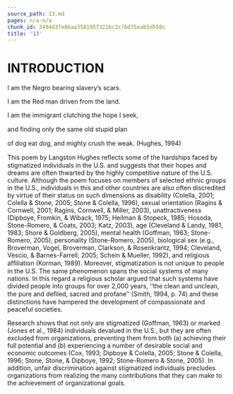 ```yaml
---
source_path: 13.md
pages: n/a-n/a
chunk_id: 3494d3fe86aa3581957321bc2c7bd75eab5d550c
title: '13'
---
```

# INTRODUCTION

I am the Negro bearing slavery’s scars.

I am the Red man driven from the land.

I am the immigrant clutching the hope I seek,

and ﬁnding only the same old stupid plan

of dog eat dog, and mighty crush the weak. (Hughes, 1994)

This poem by Langston Hughes reﬂects some of the hardships faced by stigmatized individuals in the U.S. and suggests that their hopes and dreams are often thwarted by the highly competitive nature of the U.S. culture. Although the poem focuses on members of selected ethnic groups in the U.S., individuals in this and other countries are also often discredited by virtue of their status on such dimensions as disability (Colella, 2001; Colella & Stone, 2005; Stone & Colella, 1996), sexual orientation (Ragins & Cornwell, 2001; Ragins, Cornwell, & Miller, 2003), unattractiveness (Dipboye, Fromkin, & Wiback, 1975; Heilman & Stopeck, 1985; Hosoda, Stone-Romero, & Coats, 2003; Katz, 2003), age (Cleveland & Landy, 1981, 1983; Shore & Goldberg, 2005), mental health (Goffman, 1963; Stone- Romero, 2005), personality (Stone-Romero, 2005), biological sex (e.g., Broverman, Vogel, Broverman, Clarkson, & Rosenkrantz, 1994; Cleveland, Vescio, & Barnes-Farrell, 2005; Schein & Mueller, 1992), and religious afﬁliation (Korman, 1989). Moreover, stigmatization is not unique to people in the U.S. The same phenomenon spans the social systems of many nations. In this regard a religious scholar argued that such systems have divided people into groups for over 2,000 years, ‘‘the clean and unclean, the pure and deﬁled, sacred and profane’’ (Smith, 1994, p. 74) and these distinctions have hampered the development of compassionate and peaceful societies.

Research shows that not only are stigmatized (Goffman, 1963) or marked (Jones et al., 1984) individuals devalued in the U.S., but they are often excluded from organizations, preventing them from both (a) achieving their full potential and (b) experiencing a number of desirable social and economic outcomes (Cox, 1993; Dipboye & Colella, 2005; Stone & Colella, 1996; Stone, Stone, & Dipboye, 1992; Stone-Romero & Stone, 2005). In addition, unfair discrimination against stigmatized individuals precludes organizations from realizing the many contributions that they can make to the achievement of organizational goals.
